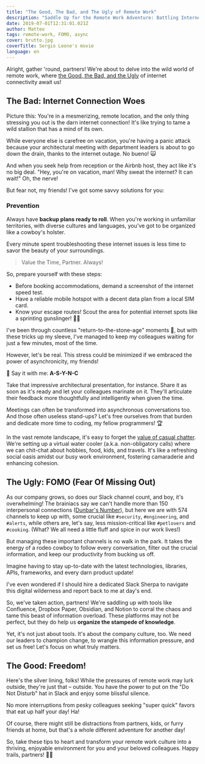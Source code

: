 ```yaml
---
title: "The Good, The Bad, and The Ugly of Remote Work"
description: "Saddle Up for the Remote Work Adventure: Battling Internet Woes, Slack Overload, and Embracing the Freedom!"
date: 2019-07-01T12:31:01.021Z
author: Matteo
tags: remote-work, FOMO, async
cover: brutto.jpg
coverTitle: Sergio Leone's movie
language: en
---
```


Alright, gather 'round, partners! We're about to delve into the wild world of remote work, where [the Good, the Bad, and the Ugly](https://www.rottentomatoes.com/m/the_good_the_bad_and_the_ugly) of internet connectivity await us!

## The Bad: Internet Connection Woes

Picture this: You're in a mesmerizing, remote location, and the only thing stressing you out is the darn internet connection! It's like trying to tame a wild stallion that has a mind of its own.

While everyone else is carefree on vacation, you're having a panic attack because your architectural meeting with department leaders is about to go down the drain, thanks to the internet outage. No bueno! 🙀

And when you seek help from reception or the Airbnb host, they act like it's no big deal. "Hey, you're on vacation, man! Why sweat the internet? It can wait!" Oh, the nerve!

But fear not, my friends! I've got some savvy solutions for you:

### Prevention

Always have **backup plans ready to roll**. When you're working in unfamiliar territories, with diverse cultures and languages, you've got to be organized like a cowboy's holster.

Every minute spent troubleshooting these internet issues is less time to savor the beauty of your surroundings. 

> Value the Time, Partner. Always!

So, prepare yourself with these steps:

- Before booking accommodations, demand a screenshot of the internet speed test.
- Have a reliable mobile hotspot with a decent data plan from a local SIM card.
- Know your escape routes! Scout the area for potential internet spots like a sprinting gunslinger! 🏃‍♂️

I've been through countless "return-to-the-stone-age" moments 🦴, but with these tricks up my sleeve, I've managed to keep my colleagues waiting for just a few minutes, most of the time.

However, let's be real. This stress could be minimized if we embraced the power of asynchronicity, my friends! 

📣 Say it with me: **A-S-Y-N-C**

Take that impressive architectural presentation, for instance. Share it as soon as it's ready and let your colleagues marinate on it.
They'll articulate their feedback more thoughtfully and intelligently when given the time.

Meetings can often be transformed into asynchronous conversations too. And those often useless stand-ups?
Let's free ourselves from that burden and dedicate more time to coding, my fellow programmers! 🏆

In the vast remote landscape, it's easy to forget the [value of casual chatter](https://www.scirp.org/journal/paperinformation.aspx?paperid=75553). We're setting up a virtual water cooler (a.k.a. non-obligatory calls) where we can chit-chat about hobbies, food, kids, and travels. It's like a refreshing social oasis amidst our busy work environment, fostering camaraderie and enhancing cohesion.

## The Ugly: FOMO (Fear Of Missing Out)

As our company grows, so does our Slack channel count, and boy, it's overwhelming!
The brainiacs say we can't handle more than 150 interpersonal connections ([Dunbar's Number](https://en.wikipedia.org/wiki/Dunbar%27s_number)), but here we are with 574 channels to keep up with, some crucial like `#security`, `#engineering`, and `#alerts`, while others are, let's say, less mission-critical like `#petlovers` and `#cooking`.
(What? We all need a little fluff and spice in our work lives!)

But managing these important channels is no walk in the park. It takes the energy of a rodeo cowboy to follow every conversation, filter out the crucial information, and keep our productivity from bucking us off.

Imagine having to stay up-to-date with the latest technologies, libraries, APIs, frameworks, and every darn product update!

I've even wondered if I should hire a dedicated Slack Sherpa to navigate this digital wilderness and report back to me at day's end.

So, we've taken action, partners! We're saddling up with tools like Confluence, Dropbox Paper, Obsidian, and Notion to corral the chaos and tame this beast of information overload.
These platforms may not be perfect, but they do help us **organize the stampede of knowledge**.

Yet, it's not just about tools. It's about the company culture, too. We need our leaders to champion change, to wrangle this information pressure, and set us free!
Let's focus on what truly matters.

## The Good: Freedom!

Here's the silver lining, folks! While the pressures of remote work may lurk outside, they're just that – outside. You have the power to put on the "Do Not Disturb" hat in Slack and enjoy some blissful silence.

No more interruptions from pesky colleagues seeking "super quick" favors that eat up half your day! Ha!

Of course, there might still be distractions from partners, kids, or furry friends at home, but that's a whole different adventure for another day!

So, take these tips to heart and transform your remote work culture into a thriving, enjoyable environment for you and your beloved colleagues. Happy trails, partners! 🤠✨
